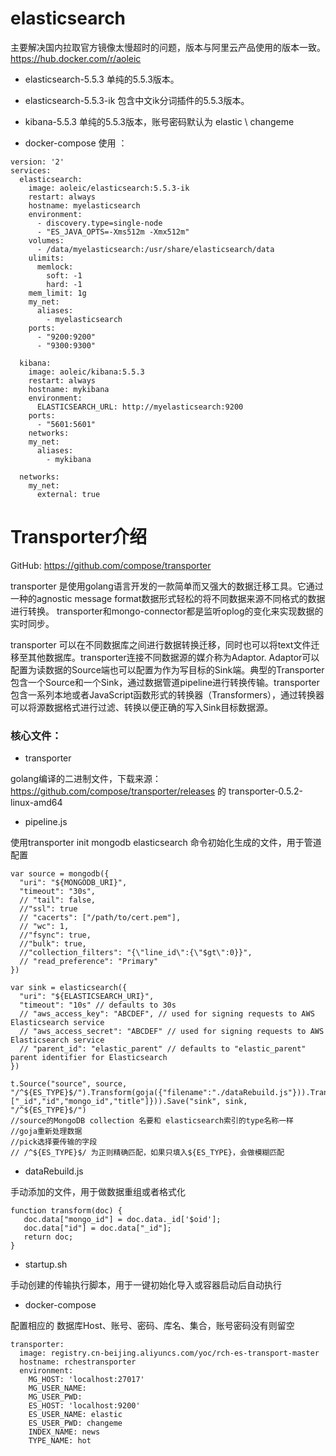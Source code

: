 # elasticsearch
主要解决国内拉取官方镜像太慢超时的问题，版本与阿里云产品使用的版本一致。https://hub.docker.com/r/aoleic

* elasticsearch-5.5.3 单纯的5.5.3版本。
* elasticsearch-5.5.3-ik 包含中文ik分词插件的5.5.3版本。
* kibana-5.5.3 单纯的5.5.3版本，账号密码默认为 elastic \ changeme

* docker-compose 使用 ：
```
version: '2'
services:
  elasticsearch:
    image: aoleic/elasticsearch:5.5.3-ik
    restart: always
    hostname: myelasticsearch
    environment:
      - discovery.type=single-node
      - "ES_JAVA_OPTS=-Xms512m -Xmx512m"
    volumes:
      - /data/myelasticsearch:/usr/share/elasticsearch/data
    ulimits:
      memlock:
        soft: -1
        hard: -1
    mem_limit: 1g
    my_net:           
      aliases:        
        - myelasticsearch
    ports:
      - "9200:9200"
      - "9300:9300"
        
  kibana:
    image: aoleic/kibana:5.5.3
    restart: always
    hostname: mykibana
    environment:
      ELASTICSEARCH_URL: http://myelasticsearch:9200
    ports:
      - "5601:5601"
    networks:
    my_net:           
      aliases:        
        - mykibana
  	
  networks:
    my_net:
      external: true
```

# Transporter介绍
GitHub: https://github.com/compose/transporter

transporter 是使用golang语言开发的一款简单而又强大的数据迁移工具。它通过一种的agnostic message format数据形式轻松的将不同数据来源不同格式的数据进行转换。 transporter和mongo-connector都是监听oplog的变化来实现数据的实时同步。

transporter 可以在不同数据库之间进行数据转换迁移，同时也可以将text文件迁移至其他数据库。transporter连接不同数据源的媒介称为Adaptor. Adaptor可以配置为读数据的Source端也可以配置为作为写目标的Sink端。典型的Transporter包含一个Source和一个Sink，通过数据管道pipeline进行转换传输。transporter包含一系列本地或者JavaScript函数形式的转换器（Transformers），通过转换器可以将源数据格式进行过滤、转换以便正确的写入Sink目标数据源。

### 核心文件：
* transporter 

golang编译的二进制文件，下载来源：https://github.com/compose/transporter/releases 的 transporter-0.5.2-linux-amd64

* pipeline.js

使用transporter init mongodb elasticsearch 命令初始化生成的文件，用于管道配置 

```
var source = mongodb({
  "uri": "${MONGODB_URI}",
  "timeout": "30s",
  // "tail": false,
  //"ssl": true
  // "cacerts": ["/path/to/cert.pem"],
  // "wc": 1,
  //"fsync": true,
  //"bulk": true,
  //"collection_filters": "{\"line_id\":{\"$gt\":0}}",
  // "read_preference": "Primary"
})

var sink = elasticsearch({
  "uri": "${ELASTICSEARCH_URI}",
  "timeout": "10s" // defaults to 30s
  // "aws_access_key": "ABCDEF", // used for signing requests to AWS Elasticsearch service
  // "aws_access_secret": "ABCDEF" // used for signing requests to AWS Elasticsearch service
  // "parent_id": "elastic_parent" // defaults to "elastic_parent" parent identifier for Elasticsearch
})

t.Source("source", source, "/^${ES_TYPE}$/").Transform(goja({"filename":"./dataRebuild.js"})).Transform(pick({"fields": ["_id","id","mongo_id","title"]})).Save("sink", sink, "/^${ES_TYPE}$/")
//source的MongoDB collection 名要和 elasticsearch索引的type名称一样
//goja重新处理数据
//pick选择要传输的字段
// /^${ES_TYPE}$/ 为正则精确匹配，如果只填入${ES_TYPE}，会做模糊匹配
```
* dataRebuild.js
 
手动添加的文件，用于做数据重组或者格式化

```
function transform(doc) {
   doc.data["mongo_id"] = doc.data._id['$oid'];
   doc.data["id"] = doc.data["_id"]; 
   return doc;
}

```
* startup.sh
 
手动创建的传输执行脚本，用于一键初始化导入或容器启动后自动执行

* docker-compose

配置相应的 数据库Host、账号、密码、库名、集合，账号密码没有则留空

```
transporter:
  image: registry.cn-beijing.aliyuncs.com/yoc/rch-es-transport-master
  hostname: rchestransporter
  environment:
    MG_HOST: 'localhost:27017'
    MG_USER_NAME:
    MG_USER_PWD:
    ES_HOST: 'localhost:9200'
    ES_USER_NAME: elastic
    ES_USER_PWD: changeme
    INDEX_NAME: news
    TYPE_NAME: hot
```








